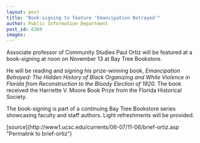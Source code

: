 ```yaml
---
layout: post
title: "Book-signing to feature 'Emancipation Betrayed'"
author: Public Information Department
post_id: 6369
images:
---
```


<a name="content" id="content"></a>
<p>
  Associate professor of Community Studies Paul Ortiz will be featured at a book-signing at noon on November 13 at Bay Tree Bookstore.
</p>
<p>
  He will be reading and signing his prize-winning book, <i>Emancipation Betrayed: The Hidden History of Black Organizing and White Violence in Florida from Reconstruction to the Bloody Election of 1920.</i> The book received the Harriette V. Moore Book Prize from the Florida Historical Society.
</p>
<p>
  The book-signing is part of a continuing Bay Tree Bookstore series showcasing faculty and staff authors. Light refreshments will be provided.
</p>
[source](http://www1.ucsc.edu/currents/06-07/11-06/brief-ortiz.asp "Permalink to brief-ortiz")
